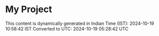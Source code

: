 # My Project

This content is dynamically generated in Indian Time (IST): 2024-10-19 10:58:42 IST
Converted to UTC: 2024-10-19 05:28:42 UTC
